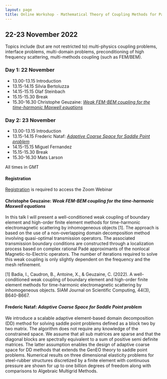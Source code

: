 ```yaml
---
layout: page
title: Online Workshop - Mathematical Theory of Coupling Methods for Partial Differential Equations
---
```


## 22-23 November 2022

Topics include (but are not restricted to) multi-physics coupling
problems, interface problems, multi-domain problems, preconditioning
of high frequency scattering, multi-methods coupling (such as
FEM/BEM).

### Day 1: 22 November

- 13.00-13.15 Introduction
- 13.15-14.15 Silvia Bertoluzza
- 14.15-15.15 Olaf Steinbach
- 15.15-15.30 Break
- 15.30-16.30 Christophe Geuzaine: [_Weak FEM-BEM coupling for the time-harmonic Maxwell equations_](#chrisophe-geuzaine-weak-fem-bem-coupling-for-the-time-harmonic-maxwell-equations)


### Day 2: 23 November

- 13.00-13.15 Introduction
- 13.15-14.15 Frederic Nataf: [_Adaptive Coarse Space for Saddle Point problem_](#frederic-nataf-adaptive-coarse-space-for-saddle-point-problem)
- 14.15-15.15 Miguel Fernandez
- 15.15-15.30 Break
- 15.30-16.30 Mats Larson

All times in GMT


#### Registration

[Registration](https://www.eventbrite.co.uk/e/online-workshop-mathematical-theory-of-coupling-methods-for-pdes-tickets-420629453017) is required to access the Zoom Webinar


#### Christophe Geuzaine: _Weak FEM-BEM coupling for the time-harmonic Maxwell equations_
In this talk I will present a well-conditioned weak coupling of boundary element and high-order finite element methods for time-harmonic electromagnetic scattering by inhomogeneous objects [1]. The approach is based on the use of a non-overlapping domain decomposition method involving quasi-optimal transmission operators. The associated transmission boundary conditions are constructed through a localization process based on complex rational Padé approximants of the nonlocal Magnetic-to-Electric operators. The number of iterations required to solve this weak coupling is only slightly dependent on the frequency and the mesh refinement.

[1] Badia, I., Caudron, B., Antoine, X., & Geuzaine, C. (2022). A well-conditioned weak coupling of boundary element and high-order finite element methods for time-harmonic electromagnetic scattering by inhomogeneous objects. SIAM Journal on Scientific Computing, 44(3), B640-B667.

####  Frederic Nataf: _Adaptive Coarse Space for Saddle Point problem_
We introduce a scalable adaptive element-based domain decomposition (DD) method for solving saddle point problems defined as a block two by two matrix. The algorithm does not require any knowledge of the constrained space. We assume that all sub matrices are sparse and that the diagonal blocks are spectrally equivalent to a sum of positive semi definite matrices. The latter assumption enables the design of adaptive coarse space for DD methods that extends the GenEO theory to saddle point problems. Numerical results on three dimensional elasticity problems for steel-rubber structures discretized by a finite element with continuous pressure are shown for up to one billion degrees of freedom along with comparisons to Algebraic Multigrid Methods.
